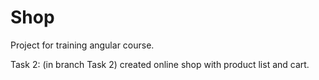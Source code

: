 # Shop

Project for training angular course.

Task 2: (in branch Task 2) created online shop with product list and cart. 
